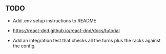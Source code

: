 ## TODO

- Add .env setup instructions to README

- https://react-dnd.github.io/react-dnd/docs/tutorial

- Add an integration test that checks all the turns plus the racks against the config.
